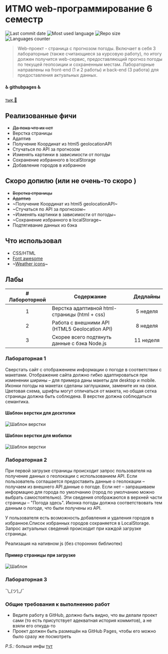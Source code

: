 # ИТМО web-программирование 6 семестр

![Last commit date](https://img.shields.io/github/last-commit/DFirsa/ITMO_web_6sem?color=%230082f3&style=for-the-badge)
![Most used language](https://img.shields.io/github/languages/top/DFirsa/ITMO_web_6sem?color=%2324&style=for-the-badge)
![Repo size](https://img.shields.io/github/repo-size/DFirsa/ITMO_web_6sem?color=%23EE5500&style=for-the-badge)
![Languages counter](https://img.shields.io/github/languages/count/DFirsa/ITMO_web_6sem?style=for-the-badge)

> Web-проект - страница с прогнозом погоды. Включает в себя 3 лабораторные (также считающиеся за курсовую работу), по итогу должен получится web-сервис, предоставляющий прогноз погоды по текущей геопозиции и сохраненным местам. Лабораторные направлены на front-end (1 и 2 работы) и back-end (3 работа) для предоставления актуальных данных.

#### :wheelchair: githubpages :wheelchair:
[тык :circus_tent:](https://dfirsa.github.io/ITMO_web_6sem/)

## Реализованные фичи
* ~~Да пока что их нет~~ 
* Верстка страницы
* Адаптив
* Получение Координат из html5 geolocationAPI
* Стучаться по API за прогнозом
* Изменять картинки в зависимости от погоды
* Сохранение избранного в localStorage
* Добавление городов в избранное

## Скоро допилю (или не очень-то скоро )
* ~~Верстка страницы~~
* ~~Адаптив~~
* ~Получение Координат из html5 geolocationAPI~
* ~Стучаться по API за прогнозом~
* ~Изменять картинки в зависимости от погоды~
* ~Сохранение избранного в localStorage~
* Подтягивание данных из бэка

## Что использовал
* CSS/HTML
* [Font awesome]()
* ~[Weather icons](https://erikflowers.github.io/weather-icons/)~

## Лабы
| # Лабороторной | Содержание                                   | Дедлайны  |
|:--------------:| -------------------------------------------- |:---------:|
| 1              | Верстка адаптивной html-страницы (html + css)| 5 неделя  |
| 2              | Работа с внешними API (HTML5 Geolocation API)| 8 неделя  |
| 3              | Скорее всего подтянуть данные с бэка Node.js | 11 неделя |

### Лабораторная 1
Сверстать сайт с отображением информации о погоде в соответствии с макетами. Отображение сайта должно гибко адаптироваться при изменении ширины – для примера даны макеты для desktop и mobile. Иконки погоды на макетах сделаны заглушками, замените их на свои. Цветовая схема, шрифты могут отличаться от макета, но общая сетка страницы должна быть соблюдена. В верстке должна соблюдаться семантика.

#### Шаблон верстки для десктопки
![Шаблон верстки](https://sun9-14.userapi.com/impg/j4w8Ji-RKpDef0AQaIwtxgFVcO5low3zNYd6JA/T-La3Jh7Iqg.jpg?size=850x1080&quality=96&sign=180ff84d3b5c713fd61de8bc02f742e0&type=album)

#### Шаблон верстки для мобилки
![Шаблон верстки](https://sun9-35.userapi.com/impg/rKyHTD-SUO76IYgnMEErzXmOoSqprIuauGpodA/stXp9OlacdA.jpg?size=576x2160&quality=96&proxy=1&sign=af2c03c1b3c25a54bc89b5f04dbdf47b&type=album)

### Лабораторная 2
При первой загрузке страницы происходит запрос пользователя на получение данных о геолокации с использованием API. Если пользователь соглашается предоставить данные о геолокации – получаем из внешнего API данные о погоде. Если нет – запрашиваем информацию для города по умолчанию (город по умолчанию можно выбрать самостоятельно). Эти сведения отображаются в верхней части страницы – "Погода здесь". Иконка погоды должна соответствовать тем данным о погоде, что были получены из API.

У пользователя есть возможность добавления и удаления городов в избранное.Список избранных городов сохраняется в LocalStorage. Запрос актуальных сведений происходит при каждой загрузке страницы.

Реализация на нативном js (без сторонних библиотек)

#### Пример страницы при загрузке
![Шаблон](https://sun9-61.userapi.com/impg/e1UYf1vDBGeSbOi0ydtW8TaFK4moQztbILTA9A/SIbmA144WC0.jpg?size=807x537&quality=96&sign=86e64175b5508379b565b34fb3a3e5fb&type=album)

### Лабораторная 3
¯\\\_(ツ)_/¯

### Общие требования к выполнению работ
* Ведите работу в GitHub, должно быть видно, что вы делали проект сами (то есть присутствует адекватная история коммитов), а не взяли его откуда-то
* Проект должен быть размещён на GitHub Pages, чтобы его можно было сразу же посмотреть

_P.S.:_ больше инфы [тут](https://www.notion.so/Web-69550219420649bf96956cd6fc0d34f0) 